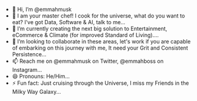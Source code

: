 - 👋 Hi, I’m @emmahmusk
- 👀 I am your master chef! I cook for the universe, what do you want to eat? I've got Data, Software & AI, talk to me...
- 🌱 I’m currently creating the next big solution to Entertainment, eCommerce & Climate (for improved Standard of Living)....
- 💞️ I’m looking to collaborate in these areas, let's work if you are capable of embarking on this journey with me, It need your Grit and Consistent Persistence...
- 📫 Reach me on @emmahmusk on Twitter, @emmahboss on Instagram...
- 😄 Pronouns: He/Him...
- ⚡ Fun fact: Just cruising through the Universe, I miss my Friends in the Milky Way Galaxy...

<!---
emmahmusk/emmahmusk is a ✨ special ✨ repository because its `README.md` (this file) appears on your GitHub profile.
You can click the Preview link to take a look at your changes.
--->
